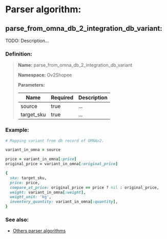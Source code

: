 # Parser algorithm:
 
## parse_from_omna_db_2_integration_db_variant:

TODO: Description...
    
### Definition:

> **Name:** parse_from_omna_db_2_integration_db_variant
> 
> **Namespace:** Ov2Shopee
>
> **Parameters:**
> 
> | Name | Required | Description |
> | --- | --- | --- |
> | source | true | ... |
> | target_sku | true | ... |

### Example:
```RUBY
# Mapping variant from db record of OMNAv2.

variant_in_omna = source

price = variant_in_omna[:price]
original_price = variant_in_omna[:original_price]

{
  sku: target_sku,
  price: price,
  compare_at_price: original_price == price ? nil : original_price,
  weight: variant_in_omna[:weight],
  weight_unit: 'kg',
  inventory_quantity: variant_in_omna[:quantity],
}
```

### See also:
* [Others parser algorithms](overview?id=parse_from_omna_db_2_integration_db_variant)